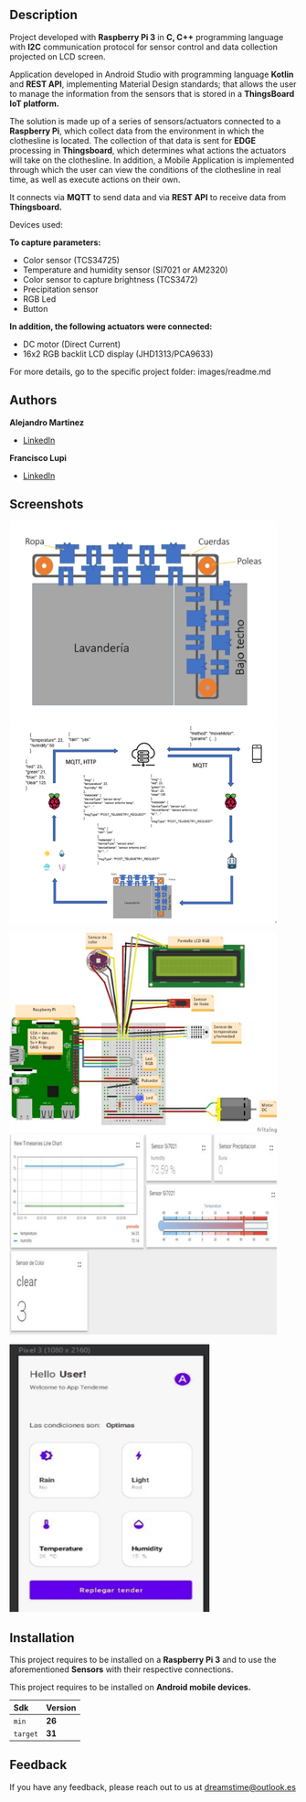 ## Description

Project developed with **Raspberry Pi 3** in **C, C++** programming language with **I2C** communication protocol for sensor control and data collection projected on LCD screen.

Application developed in Android Studio with programming language **Kotlin** and **REST API**, implementing Material Design standards; that allows the user to manage the information from the sensors that is stored in a **ThingsBoard IoT platform.**

The solution is made up of a series of sensors/actuators connected to a **Raspberry Pi**, which collect data from the environment in which the clothesline is located. The collection of that data is sent for **EDGE** processing in **Thingsboard**, which determines what actions the actuators will take on the clothesline. In addition, a Mobile Application is implemented through which the user can view the conditions of the clothesline in real time, as well as execute actions on their own.

It connects via **MQTT** to send data and via **REST API** to receive data from **Thingsboard.**

Devices used:

**To capture parameters:**

* Color sensor (TCS34725)
* Temperature and humidity sensor (SI7021 or AM2320)
* Color sensor to capture brightness (TCS3472)
* Precipitation sensor
* RGB Led
* Button

**In addition, the following actuators were connected:**

* DC motor (Direct Current) 
* 16x2 RGB backlit LCD display (JHD1313/PCA9633)

For more details, go to the specific project folder: images/readme.md

## Authors

**Alejandro Martinez**

* [LinkedIn](https://www.linkedin.com/in/diego-alejandro-martinez-espinosa-571086134)

**Francisco Lupi**

* [LinkedIn](https://www.linkedin.com/in/francisco-martin-lupi)

## Screenshots 

<img src="images/Design.PNG" width="468" height="350" /> <img src="images/Structure.png" width="468" height="350" /> 

<img src="images/Assemble.jpg" width="468" height="350" /> <img src="images/Dashboard.PNG" width="468" height="350" />

<img src="images/Mobile.png" width="350" height="468" /> 

## Installation

This project requires to be installed on a **Raspberry Pi 3** and to use the aforementioned **Sensors** with their respective connections.

This project requires to be installed on **Android mobile devices.** 

| Sdk      | Version      |
| :------- | :----------- |
| `min`    | **26**       |
| `target` | **31**       |

## Feedback

If you have any feedback, please reach out to us at dreamstime@outlook.es
